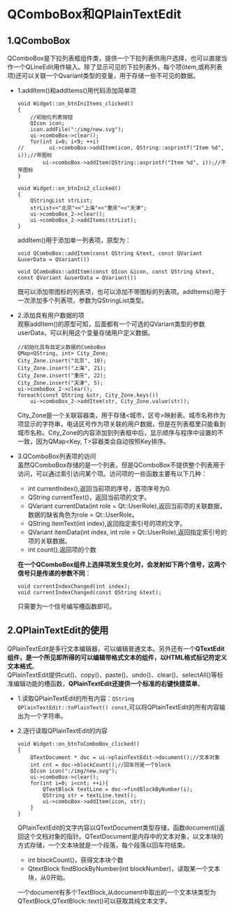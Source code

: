 # QComboBox和QPlainTextEdit

## 1.QComboBox

QComboBox是下拉列表框组件类，提供一个下拉列表供用户选择，也可以直接当作一个QLineEdit用作输入。除了显示可见的下拉列表外，每个项(item,或称列表项)还可以关联一个Qvariant类型的变量，用于存储一些不可见的数据。  

- 1.addItem()和addItems()用代码添加简单项
    ```
    void Widget::on_btnIniItems_clicked()
    {
        //初始化列表按钮
        QIcon icon;
        icon.addFile(":/img/new.svg");
        ui->comboBox->clear();
        for(int i=0; i<9; ++i)
    //        ui->comboBox->addItem(icon, QString::asprintf("Item %d", i));//带图标
            ui->comboBox->addItem(QString::asprintf("Item %d", i));//不带图标
    }

    void Widget::on_btnIni2_clicked()
    {
        QStringList strList;
        strList<<"北京"<<"上海"<<"重庆"<<"天津";
        ui->comboBox_2->clear();
        ui->comboBox_2->addItems(strList);
    }
    ```
    addItem()用于添加单一列表项，原型为：
    ```
    void QComboBox::addItem(const QString &text, const QVariant &userData = QVariant())
    
    void QComboBox::addItem(const QIcon &icon, const QString &text, const QVariant &userData = QVariant())
    ```
    既可以添加带图标的列表项，也可以添加不带图标的列表项。addItems()用于一次添加多个列表项，参数为QStringList类型。
- 2.添加具有用户数据的项  
    观察addItem()的原型可知，后面都有一个可选的QVariant类型的参数userData，可以利用这个变量存储用户定义数据。
    ```
    //初始化具有自定义数据的ComboBox
    QMap<QString, int> City_Zone;
    City_Zone.insert("北京", 10);
    City_Zone.insert("上海", 21);
    City_Zone.insert("重庆", 22);
    City_Zone.insert("天津", 5);
    ui->comboBox_2->clear();
    foreach(const QString &str, City_Zone.keys())
        ui->comboBox_2->addItem(str, City_Zone.value(str));
    ```
    City_Zone是一个关联容器类，用于存储<城市，区号>映射表。城市名称作为项显示的字符串，电话区号作为项关联的用户数据，但是在列表框里只能看到城市名称。City_Zone的内容添加到列表框中后，显示顺序与程序中设置的不一致，因为QMap<Key, T>容器类会自动按照Key排序。
- 3.QComboBox列表项的访问  
    虽然QComboBox存储的是一个列表，但是QComboBox不提供整个列表用于访问，可以通过索引访问某个项。访问项的一些函数主要有以下几种：
    - int currentIndex(),返回当前项的序号，首项序号为0.
    - QString currentText()，返回当前项的文字。
    - QVariant currentData(int role = Qt::UserRole),返回当前项的关联数据，数据的缺省角色为role = Qt::UserRole。
    - QString itemText(int index),返回指定索引号的项的文字。
    - QVariant itemData(int index, int role = Qt::UserRole),返回指定索引号的项的关联数据。
    - int count(),返回项的个数

    **在一个QComboBox组件上选择项发生变化时，会发射如下两个信号，这两个信号只是传递的参数不同**：
    ```
    void currentIndexChanged(int index);
    void currentIndexChanged(const QString &text);
    ```
    只需要为一个信号编写槽函数即可。

## 2.QPlainTextEdit的使用

QPlainTextEdit是多行文本编辑器，可以编辑普通文本。另外还有一个**QTextEdit组件，是一个所见即所得的可以编辑带格式文本的组件，以HTML格式标记符定义文本格式**。  
QPlainTextEdit提供cut()、copy()、paste()、undo()、clear()、selectAll()等标准编辑功能的槽函数，**QPlainTextEdit还提供一个标准的右键快捷菜单**。

- 1.读取QPlainTextEdit的所有内容：`QString QPlainTextEdit::toPlainText() const`,可以将QPlainTextEdit的所有内容输出为一个字符串。
- 2.逐行读取QPlainTextEdit的内容
    ```
    void Widget::on_btnToComboBox_clicked()
    {        
        QTextDocument * doc = ui->plainTextEdit->document();//文本对象
        int cnt = doc->blockCount();//回车符是一个block
        QIcon icon(":/img/new.svg");
        ui->comboBox->clear();
        for(int i=0; i<cnt; ++i){
            QTextBlock textLine = doc->findBlockByNumber(i);
            QString str = textLine.text();
            ui->comboBox->addItem(icon, str);
        }
    }
    ```
    QPlainTextEdit的文字内容以QTextDocument类型存储，函数document()返回这个文档对象的指针。QTextDocument是内存中的文本对象，以文本块的方式存储，一个文本块就是一个段落，每个段落以回车符结束。
    - int blockCount()，获得文本块个数
    - QtextBlock findBlockByNumber(int blockNumber)，读取某一个文本块，从0开始。

    一个document有多个TextBlock,从document中取出的一个文本块类型为QTextBlock,QTextBlock::text()可以获取其纯文本文字。

